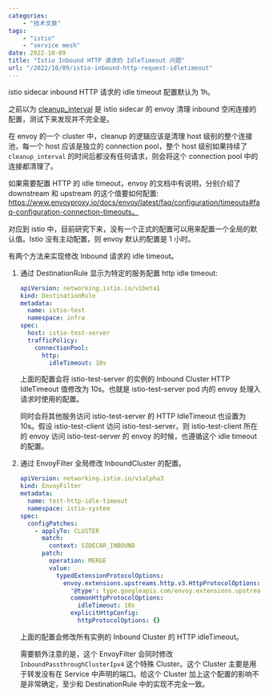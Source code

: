 ```yaml
---
categories:
    - "技术文章"
tags:
    - "istio"
    - "service mesh"
date: 2022-10-09
title: "Istio Inbound HTTP 请求的 IdleTimeout 问题"
url: "/2022/10/09/istio-inbound-http-request-idletimeout"
---
```


istio sidecar inbound HTTP 请求的 idle timeout 配置默认为 1h。

<!--more-->

之前以为 [cleanup_interval](https://www.envoyproxy.io/docs/envoy/latest/api-v3/config/cluster/v3/cluster.proto#envoy-v3-api-field-config-cluster-v3-cluster-cleanup-interval) 是 istio sidecar 的 envoy 清理 inbound 空闲连接的配置，测试下来发现并不完全是。

在 envoy 的一个 cluster 中，cleanup 的逻辑应该是清理 host 级别的整个连接池，每一个 host 应该是独立的 connection pool，整个 host 级别如果持续了 `cleanup_interval` 的时间后都没有任何请求，则会将这个 connection pool 中的连接都清理了。

如果需要配置 HTTP 的 idle timeout，envoy 的文档中有说明，分别介绍了 downstream 和 upstream 的这个值要如何配置: https://www.envoyproxy.io/docs/envoy/latest/faq/configuration/timeouts#faq-configuration-connection-timeouts。

对应到 istio 中，目前研究下来，没有一个正式的配置可以用来配置一个全局的默认值。Istio 没有主动配置，则 envoy 默认的配置是 1 小时。

有两个方法来实现修改 Inbound 请求的 idle timeout。

1. 通过 DestinationRule 显示为特定的服务配置 http idle timeout:

    ```yaml
    apiVersion: networking.istio.io/v1beta1
    kind: DestinationRule
    metadata:
      name: istio-test
      namespace: infra
    spec:
      host: istio-test-server
      trafficPolicy:
        connectionPool:
          http:
            idleTimeout: 10s
    ```
    
    上面的配置会将 istio-test-server 的实例的 Inbound Cluster HTTP IdleTimeout 值修改为 10s。也就是 istio-test-server pod 内的 envoy 处理入请求时使用的配置。
    
    同时会将其他服务访问 istio-test-server 的 HTTP IdleTimeout 也设置为 10s。假设 istio-test-client 访问 istio-test-server，则 istio-test-client 所在的 envoy 访问 istio-test-server 的 envoy 的时候，也遵循这个 idle timeout 的配置。
    
2. 通过 EnvoyFilter 全局修改 InboundCluster 的配置。

    ```yaml
    apiVersion: networking.istio.io/v1alpha3
    kind: EnvoyFilter
    metadata:
      name: test-http-idle-timeout
      namespace: istio-system
    spec:
      configPatches:
        - applyTo: CLUSTER
          match:
            context: SIDECAR_INBOUND
          patch:
            operation: MERGE
            value:
              typedExtensionProtocolOptions:
                envoy.extensions.upstreams.http.v3.HttpProtocolOptions:
                  '@type': type.googleapis.com/envoy.extensions.upstreams.http.v3.HttpProtocolOptions
                  commonHttpProtocolOptions:
                    idleTimeout: 10s
                  explicitHttpConfig:
                    httpProtocolOptions: {}
    ```
    
    上面的配置会修改所有实例的 Inbound Cluster 的 HTTP idleTimeout。
    
    需要额外注意的是，这个 EnvoyFilter 会同时修改 `InboundPassthroughClusterIpv4` 这个特殊 Cluster。这个 Cluster 主要是用于转发没有在 Service 中声明的端口。给这个 Cluster 加上这个配置的影响不是非常确定，至少和 DestinationRule 中的实现不完全一致。
